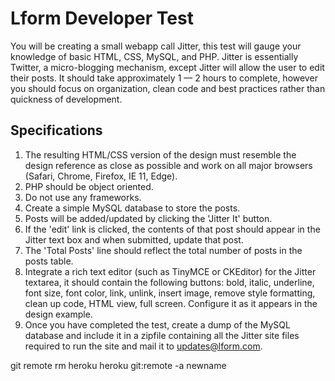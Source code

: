 # Lform Developer Test

You will be creating a small webapp call Jitter, this test will gauge your knowledge of basic HTML, CSS, MySQL, and PHP. Jitter is essentially Twitter, a micro-blogging mechanism, except Jitter will allow the user to edit their posts. It should take approximately 1 — 2 hours to complete, however you should focus on organization, clean code and best practices rather than quickness of development.

## Specifications

1. The resulting HTML/CSS version of the design must resemble the design reference as close as possible and work on all major browsers (Safari, Chrome, Firefox, IE 11, Edge).
1. PHP should be object oriented.
1. Do not use any frameworks.
1. Create a simple MySQL database to store the posts.
1. Posts will be added/updated by clicking the 'Jitter It' button.
1. If the 'edit' link is clicked, the contents of that post should appear in the Jitter text box and when submitted, update that post.
1. The 'Total Posts' line should reflect the total number of posts in the posts table.
1. Integrate a rich text editor (such as TinyMCE or CKEditor) for the Jitter textarea, it should contain the following buttons: bold, italic, underline, font size, font color, link, unlink, insert image, remove style formatting, clean up code, HTML view, full screen. Configure it as it appears in the design example.
1. Once you have completed the test, create a dump of the MySQL database and include it in a zipfile containing all the Jitter site files required to run the site and mail it to [updates@lform.com](mailto:updates@lform.com).

git remote rm heroku
heroku git:remote -a newname